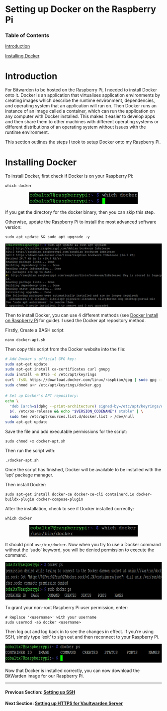 # Setting up Docker on the Raspberry Pi

### Table of Contents

[Introduction](#introduction)

[Installing Docker](#installing-docker)

# Introduction

For Bitwarden to be hosted on the Raspberry Pi, I needed to install Docker onto it. Docker is an application that virtualises application environments by creating images which describe the runtime environment, dependencies, and operating system that an application will run on. Then Docker runs an instance of an image called a container, which can run the application on any computer with Docker installed. This makes it easier to develop apps and then share them to other machines with different operating systems or different distributions of an operating system without issues with the runtime environment.

This section outlines the steps I took to setup Docker onto my Raspberry Pi.

# Installing Docker

To install Docker, first check if Docker is on your Raspberry Pi:

```shell
which docker
```

<p align="center">
<img src="./images/which_docker.jpg" alt="'which docker' in Terminal without Docker installed" width=350px>
</p>

If you get the directory for the docker binary, then you can skip this step.

Otherwise, update the Raspberry Pi to install the most advanced software version:

```shell
sudo apt update && sudo apt upgrade -y
```

<p align="center">
<img src="./images/sudo_apt_update.jpg" alt="Updating Raspbian in terminal" width=600px>
</p>

Then to install Docker, you can use 4 different methods (see [Docker Install on Raspberry Pi](https://docs.docker.com/engine/install/raspberry-pi-os/) for guide). I used the Docker apt repository method.

Firstly, Create a BASH script:

```shell
nano docker-apt.sh
```

Then copy this script from the Docker website into the file:

```bash
# Add Docker's official GPG key:
sudo apt-get update
sudo apt-get install ca-certificates curl gnupg
sudo install -m 0755 -d /etc/apt/keyrings
curl -fsSL https://download.docker.com/linux/raspbian/gpg | sudo gpg --dearmor -o /etc/apt/keyrings/docker.gpg
sudo chmod a+r /etc/apt/keyrings/docker.gpg

# Set up Docker's APT repository:
echo \
  "deb [arch=$(dpkg --print-architecture) signed-by=/etc/apt/keyrings/docker.gpg] https://download.docker.com/linux/raspbian \
  $(. /etc/os-release && echo "$VERSION_CODENAME") stable" | \
  sudo tee /etc/apt/sources.list.d/docker.list > /dev/null
sudo apt-get update
```

Save the file and add executable permissions for the script:

```shell
sudo chmod +x docker-apt.sh
```

Then run the script with:

```shell
./docker-apt.sh
```

Once the script has finished, Docker will be available to be installed with the ‘apt’ package manager.

Then install Docker:

```shell
sudo apt-get install docker-ce docker-ce-cli containerd.io docker-buildx-plugin docker-compose-plugin
```

After the installation, check to see if Docker installed correctly:

```shell
which docker
```

<p align="center">
<img src="./images/which_docker_install.jpg" alt="'which docker' after installing Docker" width=350px>
</p>

It should print `usr/bin/docker`. Now when you try to use a Docker command without the ‘sudo’ keyword, you will be denied permission to execute the command.

<p align="center">
<img src="./images/docker_permission_denied.jpg" alt="Denied access to Docker after installation on non-root user" height=120px>
</p>

To grant your non-root Raspberry Pi user permission, enter:

```shell
# Replace '<username>' with your username
sudo usermod -aG docker <username>
```

Then log out and log back in to see the changes in effect. If you’re using SSH, simply type ‘exit’ to sign out and then reconnect to your Raspberry Pi.

<p align="center">
<img src="./images/docker_permission_granted.jpg" alt="Non-root user is now able to use Docker" height=60px>
</p>

Now that Docker is installed correctly, you can now download the BitWarden image for our Raspberry Pi.

---

#### Previous Section: [Setting up SSH](../ssh_setup/)

#### Next Section: [Setting up HTTPS for Vaultwarden Server](../https_setup/)
